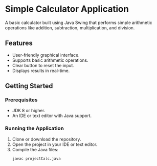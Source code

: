 # Simple Calculator Application

A basic calculator built using Java Swing that performs simple arithmetic operations like addition, subtraction, multiplication, and division.

## Features
- User-friendly graphical interface.
- Supports basic arithmetic operations.
- Clear button to reset the input.
- Displays results in real-time.

## Getting Started

### Prerequisites
- JDK 8 or higher.
- An IDE or text editor with Java support.

### Running the Application

1. Clone or download the repository.
2. Open the project in your IDE or text editor.
3. Compile the Java files:
   ```bash
   javac projectCalc.java
